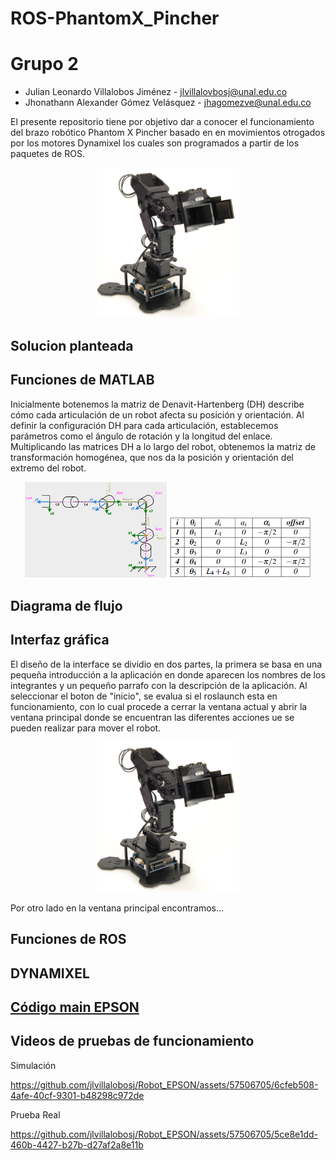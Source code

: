 # ROS-PhantomX_Pincher

# Grupo 2

- Julian Leonardo Villalobos Jiménez - jlvillalovbosj@unal.edu.co
- Jhonathann Alexander Gómez Velásquez - jhagomezve@unal.edu.co

El presente repositorio tiene por objetivo dar a conocer el funcionamiento del brazo robótico Phantom X Pincher basado en en movimientos otrogados por los motores Dynamixel los cuales son programados a partir de los paquetes de ROS.

<p align="center">
  <img src="/Imagenes/PhantomXGeneral.PNG" style="width: 45%; height: auto;" /  />
</p>

## Solucion planteada

## Funciones de MATLAB
Inicialmente botenemos la matriz de Denavit-Hartenberg (DH) describe cómo cada articulación de un robot afecta su posición y orientación. Al definir la configuración DH para cada articulación, establecemos parámetros como el ángulo de rotación y la longitud del enlace. Multiplicando las matrices DH a lo largo del robot, obtenemos la matriz de transformación homogénea, que nos da la posición y orientación del extremo del robot. 
<p align="center">
  <img src="/Imagenes/DiagramaphantomX.PNG" style="width: 45%; height: auto;" /  />
  <img src="/Imagenes/MatrizDH.PNG" style="width: 45%; height: auto;" /  />
</p>

## Diagrama de flujo

## Interfaz gráfica
El diseño de la interface se dividio en dos partes, la primera se basa en una pequeña introducción a la aplicación en donde aparecen los nombres de los integrantes y un pequeño parrafo con la descripción de la aplicación. Al seleccionar el boton de "inicio", se evalua si el roslaunch esta en funcionamiento, con lo cual procede a cerrar la ventana actual y abrir la ventana principal donde se encuentran las diferentes acciones ue se pueden realizar para mover el robot.

<p align="center">
  <img src="/Imagenes/PhantomXGeneral.PNG" style="width: 45%; height: auto;" /  />
</p>

Por otro lado en la ventana principal encontramos...
## Funciones de ROS

## DYNAMIXEL



## [Código main EPSON](/Lab2/Main.prg)




## Videos de pruebas de funcionamiento

Simulación

https://github.com/jlvillalobosj/Robot_EPSON/assets/57506705/6cfeb508-4afe-40cf-9301-b48298c972de

Prueba Real

https://github.com/jlvillalobosj/Robot_EPSON/assets/57506705/5ce8e1dd-460b-4427-b27b-d27af2a8e11b

